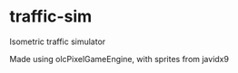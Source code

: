 # traffic-sim
Isometric traffic simulator

Made using olcPixelGameEngine, with sprites from javidx9
